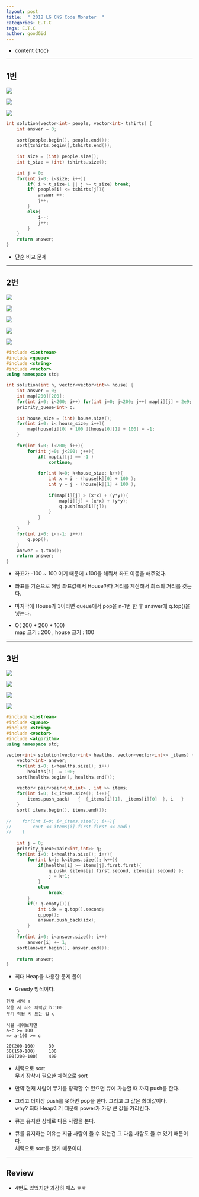 ```yaml
---
layout: post
title:  " 2018 LG CNS Code Monster  "
categories: E.T.C
tags: E.T.C
author: goodGid
---
```

* content
{:toc}







---

## 1번

![](/assets/img/posts/lg_cns_code_monster_1_1.png)

![](/assets/img/posts/lg_cns_code_monster_1_2.png)

![](/assets/img/posts/lg_cns_code_monster_1_3.png)



``` cpp
int solution(vector<int> people, vector<int> tshirts) {
    int answer = 0;
    
    sort(people.begin(), people.end());
    sort(tshirts.begin(),tshirts.end());
    
    int size = (int) people.size();
    int t_size = (int) tshirts.size();
    
    int j = 0;
    for(int i=0; i<size; i++){
        if( i > t_size-1 || j >= t_size) break;
        if( people[i] <= tshirts[j]){
            answer ++;
            j++;
        }
        else{
            i--;
            j++;
        }
    }
    return answer;
}
```

* 단순 비교 문제

---


## 2번

![](/assets/img/posts/lg_cns_code_monster_2_1.png)

![](/assets/img/posts/lg_cns_code_monster_2_2.png)

![](/assets/img/posts/lg_cns_code_monster_2_3.png)

![](/assets/img/posts/lg_cns_code_monster_2_4.png)

![](/assets/img/posts/lg_cns_code_monster_2_5.png)


``` cpp
#include <iostream>
#include <queue>
#include <string>
#include <vector>
using namespace std;

int solution(int n, vector<vector<int>> house) {
    int answer = 0;
    int map[200][200];
    for(int i=0; i<200; i++) for(int j=0; j<200; j++) map[i][j] = 2e9;
    priority_queue<int> q;
    
    int house_size = (int) house.size();
    for(int i=0; i< house_size; i++){
        map[house[i][0] + 100 ][house[0][1] + 100] = -1;
    }
    
    for(int i=0; i<200; i++){
        for(int j=0; j<200; j++){
            if( map[i][j] == -1 )
                continue;
            
            for(int k=0; k<house_size; k++){
                int x = i - (house[k][0] + 100 );
                int y = j - (house[k][1] + 100 );
                
                if(map[i][j] > (x*x) + (y*y)){
                    map[i][j] = (x*x) + (y*y);
                    q.push(map[i][j]);
                }
            }
        }
    }
    for(int i=0; i<n-1; i++){
        q.pop();
    }
    answer = q.top();
    return answer;
}
```

* 좌표가 -100 ~ 100 이기 때문에 +100을 해줘서 좌표 이동을 해주었다.

* 좌표를 기준으로 해당 좌표값에서 House마다 거리를 계산해서 최소의 거리를 갖는다.

* 마지막에 House가 3이라면 queue에서 pop을 n-1번 한 후 answer에 q.top()을 넣는다.

* O( 200 * 200 * 100) <br> map 크기 : 200 , house 크기 : 100 


---

## 3번

![](/assets/img/posts/lg_cns_code_monster_3_1.png)

![](/assets/img/posts/lg_cns_code_monster_3_2.png)

![](/assets/img/posts/lg_cns_code_monster_3_3.png)

![](/assets/img/posts/lg_cns_code_monster_3_4.png)



``` cpp
#include <iostream>
#include <queue>
#include <string>
#include <vector>
#include <algorithm>
using namespace std;

vector<int> solution(vector<int> healths, vector<vector<int>> _items) {
    vector<int> answer;
    for(int i=0; i<healths.size(); i++)
        healths[i] -= 100;
    sort(healths.begin(), healths.end());
    
    vector< pair<pair<int,int> , int >> items;
    for(int i=0; i<_items.size(); i++){
        items.push_back(   {  {_items[i][1], _items[i][0]  }, i   }     );
    }
    sort( items.begin(), items.end());
    
//    for(int i=0; i<_items.size(); i++){
//        cout << items[i].first.first << endl;
//    }
    
    int j = 0;
    priority_queue<pair<int,int>> q;
    for(int i=0; i<healths.size(); i++){
        for(int k=j; k<items.size(); k++){
            if(healths[i] >= items[j].first.first){
                q.push( {items[j].first.second, items[j].second} );
                j = k+1;
            }
            else
                break;
        }
        if(! q.empty()){
            int idx = q.top().second;
            q.pop();
            answer.push_back(idx);
        }
    }
    for(int i=0; i<answer.size(); i++)
        answer[i] += 1;
    sort(answer.begin(), answer.end());
    
    return answer;
}
```

* 최대 Heap을 사용한 문제 풀이

* Greedy 방식이다.


```
현재 체력 a
착용 시 최소 체력값 b:100
무기 착용 시 드는 값 c 

식을 세워보자면
a-c >= 100
=> a-100 >= c

20(200-100)     30
50(150-100)     100
100(200-100)    400
```

* 체력으로 sort <br> 무기 장착시 필요한 체력으로 sort

* 만약 현재 사람이 무기를 장착할 수 있으면 큐에 가능할 때 까지 push를 한다.

* 그리고 더이상 push를 못하면 pop을 한다. 그리고 그 값은 최대값이다. <br> why? 최대 Heap이기 때문에 power가 가장 큰 값을 가리킨다.

* 큐는 유지한 상태로 다음 사람을 본다.

* 큐를 유지하는 이유는 지금 사람이 들 수 있는건 그 다음 사람도 들 수 있기 때문이다. <br> 체력으로 sort를 했기 때문이다.

---

## Review

* 4번도 있었지만 과감히 패스 ㅎㅎ